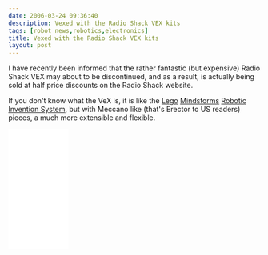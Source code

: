 ```yaml
---
date: 2006-03-24 09:36:40
description: Vexed with the Radio Shack VEX kits
tags: [robot news,robotics,electronics]
title: Vexed with the Radio Shack VEX kits
layout: post
---
```

I have recently been informed that the rather fantastic (but expensive) Radio Shack VEX may about to be discontinued, and as a result, is actually being sold at half price discounts on the Radio Shack website.

If you don't know what the VeX is, it is like the [Lego](/wiki/lego.html "The best known construction toy") [Mindstorms](/wiki/mindstorms.html "A Robotic construction toy system from Lego") [Robotic Invention System](/wiki/ris.html "The Lego Robotic Invention System"), but with Meccano like (that's Erector to US readers) pieces, a much more extensible and flexible.

<iframe style="width:120px;height:240px;" marginwidth="0" marginheight="0" scrolling="no" frameborder="0" src="//ws-eu.amazon-adsystem.com/widgets/q?ServiceVersion=20070822&OneJS=1&Operation=GetAdHtml&MarketPlace=GB&source=ss&ref=as_ss_li_til&ad_type=product_link&tracking_id=orionrobots-21&language=en_GB&marketplace=amazon&region=GB&placement=B082WD5YV9&asins=B082WD5YV9&linkId=75cbb40f8dd28c5b84d540cdd12f14a3&show_border=true&link_opens_in_new_window=true"></iframe><!-- lego mindstorms review 2021 -->
